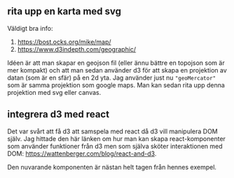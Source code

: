 ## rita upp en karta med svg

Väldigt bra info:

1. https://bost.ocks.org/mike/map/
2. https://www.d3indepth.com/geographic/

Idéen är att man skapar en geojson fil (eller ännu bättre en topojson som är mer kompakt) och att man sedan använder d3 för att skapa en projektion av datan (som är en sfär) på en 2d yta. Jag använder just nu `"geoMercator"` som är samma projektion som google maps. Man kan sedan rita upp denna projektion med svg eller canvas.

## integrera d3 med react

Det var svårt att få d3 att samspela med react då d3 vill manipulera DOM själv. Jag hittade den här länken om hur man kan skapa react-komponenter som använder funktioner från d3 men som själva sköter interaktionen med DOM: https://wattenberger.com/blog/react-and-d3.

Den nuvarande komponenten är nästan helt tagen från hennes exempel.
